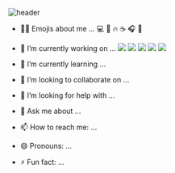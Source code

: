 ![header](https://capsule-render.vercel.app/api?type=waving&section=header&height=240&text=Hello%World!&fontSize=60&fontColor=ffffff&fontAlign=80&fontAlignY=40&animation=fadeIn)

- 🙋‍♀️ Emojis about me ...
  :computer: :memo: :fire: :coffee: :headphones: :musical_note:
  
- 🔭 I’m currently working on ...
  <img src="https://img.shields.io/badge/Html5-#E34F26?style=flat-square&logo=Html5&logoColor=white"/>
  <img src="https://img.shields.io/badge/공식_명칭-공식_색상_코드?style=flat-square&logo=공식_명칭&logoColor=white"/>
  <img src="https://img.shields.io/badge/공식_명칭-공식_색상_코드?style=flat-square&logo=공식_명칭&logoColor=white"/>
  <img src="https://img.shields.io/badge/공식_명칭-공식_색상_코드?style=flat-square&logo=공식_명칭&logoColor=white"/>
  <img src="https://img.shields.io/badge/공식_명칭-공식_색상_코드?style=flat-square&logo=공식_명칭&logoColor=white"/>
  <!-- <img src="https://img.shields.io/badge/공식_명칭-공식_색상_코드?style=flat-square&logo=공식_명칭&logoColor=white"/> -->
  
- 🌱 I’m currently learning ...
- 👯 I’m looking to collaborate on ...
- 🤔 I’m looking for help with ...
- 💬 Ask me about ...
- 📫 How to reach me: ...
- 😄 Pronouns: ...
- ⚡ Fun fact: ...
